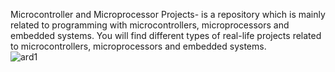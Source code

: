 Microcontroller and Microprocessor Projects- is a repository which is mainly related to programming with microcontrollers, microprocessors and embedded systems. You will find different types of real-life projects related to microcontrollers, microprocessors and embedded systems.  
![ard1](https://github.com/anushkadasgupta/Microcontroller-Projects/assets/70762274/15e4fa56-093a-462b-9112-34be56e6df28)




